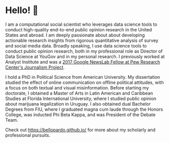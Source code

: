 # Hello! 👋

I am a computational social scientist who leverages data science tools to conduct high-quality end-to-end public opinion research in the United States and abroad. I am deeply passionate about about developing actionable research insights from rigorous quantitative analysis of survey and social media data. Broadly speaking, I use data science tools to conduct public opinion research, both in my professional role as Director of Data Science at YouGov and in my personal research. I previously worked at Analyst Institute and was a [2017 Google NewsLab Fellow at Pew Research Center's Journalism Project](https://medium.com/google-news-lab/introducing-our-2017-us-news-lab-fellows-d804b7012df2).

I hold a PhD in Political Science from American University. My dissertation studied the effect of online communication on offline political attitudes, with a focus on both textual and visual misinformation. Before starting my doctorate, I obtained a Master of Arts in Latin American and Caribbean Studies at Florida International University, where I studied public opinion about marijuana legalization in Uruguay. I also obtained dual Bachelor Degrees from FIU, where I graduated magna cum laude through the Honors College, was inducted Phi Beta Kappa, and was President of the Debate Team. 

Check out https://bellopardo.github.io/ for more about my scholarly and professional pursuits.
